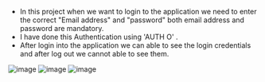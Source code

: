 * In this project when we want to login to the application we need to enter the correct "Email address" and "password" both email address and password are mandatory. 
* I have done this Authentication using 'AUTH O' .
* After login into the application we can able to see the login credentials and after log out we cannot able to see them.
  
![image](https://github.com/Vasanthkarri/UserAuth-8/assets/95275323/a4f03b44-7f5f-4403-b93d-106fd992bfc4)
![image](https://github.com/Vasanthkarri/UserAuth-8/assets/95275323/5f0699b4-2aa3-45ad-b76d-1ed8fc2958b4)
![image](https://github.com/Vasanthkarri/UserAuth-8/assets/95275323/9cb2b1da-cd6a-433d-a230-bd9db0b049b7)
